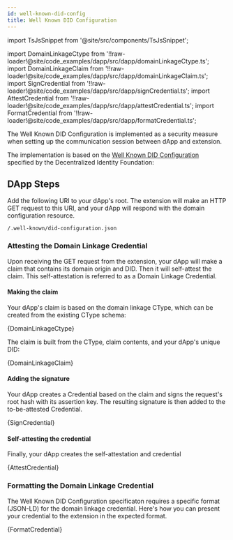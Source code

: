 ```yaml
---
id: well-known-did-config
title: Well Known DID Configuration
---
```


import TsJsSnippet from '@site/src/components/TsJsSnippet';

import DomainLinkageCtype from '!!raw-loader!@site/code_examples/dapp/src/dapp/domainLinkageCtype.ts';
import DomainLinkageClaim from '!!raw-loader!@site/code_examples/dapp/src/dapp/domainLinkageClaim.ts';
import SignCredential from '!!raw-loader!@site/code_examples/dapp/src/dapp/signCredential.ts';
import AttestCredential from '!!raw-loader!@site/code_examples/dapp/src/dapp/attestCredential.ts';
import FormatCredential from '!!raw-loader!@site/code_examples/dapp/src/dapp/formatCredential.ts';

The Well Known DID Configuration is implemented as a security measure when setting up the communication session between dApp and extension.

The implementation is based on the [Well Known DID Configuration](https://identity.foundation/.well-known/resources/did-configuration/) specified by the Decentralized Identity Foundation:

## DApp Steps

Add the following URI to your dApp's root. The extension will make an HTTP GET request to this URI, and your dApp will respond with the domain configuration resource.

`/.well-known/did-configuration.json`

### Attesting the Domain Linkage Credential

Upon receiving the GET request from the extension, your dApp will make a claim that contains its domain origin and DID. Then it will self-attest the claim. This self-attestation is referred to as a Domain Linkage Credential.

#### Making the claim

Your dApp's claim is based on the domain linkage CType, which can be created from the existing CType schema:

<TsJsSnippet>
  {DomainLinkageCtype}
</TsJsSnippet>

The claim is built from the CType, claim contents, and your dApp's unique DID:

<TsJsSnippet>
  {DomainLinkageClaim}
</TsJsSnippet>

#### Adding the signature

Your dApp creates a Credential based on the claim and signs the request's root hash with its assertion key. The resulting signature is then added to the to-be-attested Credential.

<TsJsSnippet>
  {SignCredential}
</TsJsSnippet>

#### Self-attesting the credential

Finally, your dApp creates the self-attestation and credential

<TsJsSnippet>
  {AttestCredential}
</TsJsSnippet>

### Formatting the Domain Linkage Credential

The Well Known DID Configuration specificaton requires a specific format (JSON-LD) for the domain linkage credential. Here's how you can present your credential to the extension in the expected format.

<TsJsSnippet>
  {FormatCredential}
</TsJsSnippet>
